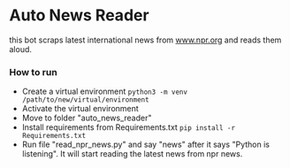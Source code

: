 # Auto News Reader
this bot scraps latest international news from  www.npr.org and reads them aloud.

### How to run

- Create a virtual environment
    `python3 -m venv /path/to/new/virtual/environment`
- Activate the virtual environment 
- Move to folder "auto_news_reader" 
- Install requirements from Requirements.txt
    `pip install -r Requirements.txt` 
- Run file "read_npr_news.py" and say "news" after it says "Python is listening". 
It will start reading the latest news from npr news.